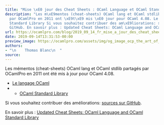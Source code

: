 ```yaml
---
title: "Mise \xE0 jour des Cheat Sheets : OCaml Language et OCaml Standard Library"
description: "Les m\xE9mentos (cheat-sheets) OCaml lang et OCaml stdlib partag\xE9s
  par OCamlPro en 2011 ont \xE9t\xE9 mis \xE0 jour pour OCaml 4.08. Le langage OCaml\nOCaml
  Standard Library Si vous souhaitez contribuer des am\xE9liorations: sources sur
  GitHub. En savoir plus : Updated Cheat Sheets: OCaml Language and OCaml S..."
url: https://ocamlpro.com/blog/2019_09_14_fr_mise_a_jour_des_cheat_sheets_ocaml_language_et_ocaml_standard_library
date: 2019-09-14T13:31:53-00:00
preview_image: https://ocamlpro.com/assets/img/og_image_ocp_the_art_of_prog.png
authors:
- "\n    Thomas Blanc\n  "
source:
---
```


<p>Les mémentos (cheat-sheets) OCaml lang et OCaml stdlib partagés par OCamlPro en 2011 ont été mis à jour pour OCaml 4.08.</p>
<ul>
<li><a href="https://ocamlpro.github.io/ocaml-cheat-sheets/ocaml-lang.pdf">Le langage OCaml</a>
</li>
<li><ul>
<li><a href="https://ocamlpro.github.io/ocaml-cheat-sheets/ocaml-stdlib.pdf">OCaml Standard Library</a>
</li>
</ul>
</li>
</ul>
<p>Si vous souhaitez contribuer des améliorations: <a href="https://github.com/OCamlPro/ocaml-cheat-sheets">sources sur GitHub</a>.</p>
<p>En savoir plus : <a href="https://ocamlpro.com/2019/09/13/updated-cheat-sheets-ocaml-language-and-ocaml-standard-library/">Updated Cheat Sheets: OCaml Language and OCaml Standard Library</a></p>

